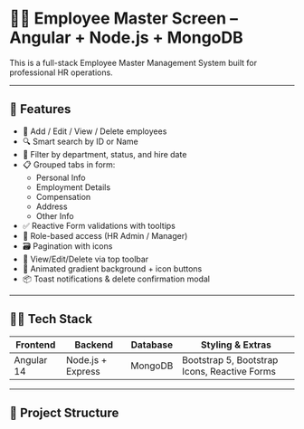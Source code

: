 # 👩‍💼 Employee Master Screen – Angular + Node.js + MongoDB

This is a full-stack Employee Master Management System built for professional HR operations.

---

## 🚀 Features

- 🧾 Add / Edit / View / Delete employees
- 🔍 Smart search by ID or Name
- 🏢 Filter by department, status, and hire date
- 📋 Grouped tabs in form:
  - Personal Info
  - Employment Details
  - Compensation
  - Address
  - Other Info
- ✅ Reactive Form validations with tooltips
- 🔐 Role-based access (HR Admin / Manager)
- 🗃️ Pagination with icons
- 🧭 View/Edit/Delete via top toolbar
- 🌈 Animated gradient background + icon buttons
- 📦 Toast notifications & delete confirmation modal

---

## 🧑‍💻 Tech Stack

| Frontend     | Backend            | Database | Styling & Extras                            |
|--------------|--------------------|----------|---------------------------------------------|
| Angular 14   | Node.js + Express  | MongoDB  | Bootstrap 5, Bootstrap Icons, Reactive Forms |

---

## 📂 Project Structure


